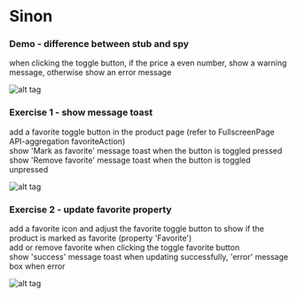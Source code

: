 # Sinon
### Demo - difference between stub and spy
when clicking the toggle button, if the price a even number, show a warning message, otherwise show an error message

![alt tag](https://user-images.githubusercontent.com/31752565/42721582-c839cd90-876f-11e8-80f4-bfafba93643c.png)


### Exercise 1 - show message toast
add a favorite toggle button in the product page (refer to FullscreenPage API-aggregation favoriteAction)</br>
show 'Mark as favorite' message toast when the button is toggled pressed</br>
show 'Remove favorite' message toast when the button is toggled unpressed

![alt tag](https://user-images.githubusercontent.com/31752565/42722703-6cfda032-8783-11e8-91c3-d336b5f1ed20.png)

### Exercise 2 - update favorite property
add a favorite icon and adjust the favorite toggle button to show if the product is marked as favorite (property 'Favorite')</br>
add or remove favorite when clicking the toggle favorite button</br>
show 'success' message toast when updating successfully, 'error' message box when error 

![alt tag](https://user-images.githubusercontent.com/31752565/42722678-f9858d2c-8782-11e8-9495-930c0993999b.png)
